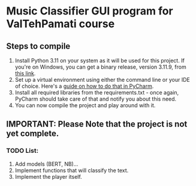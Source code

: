 # Music Classifier GUI program for ValTehPamati course

## Steps to compile
1. Install Python 3.11 on your system as it will be used for this project. If you're on Windows, you can get a binary release, version 3.11.9, from [this link](https://www.python.org/downloads/windows/).
2. Set up a virtual environment using either the command line or your IDE of choice. Here's a [guide on how to do that in PyCharm](https://www.jetbrains.com/help/pycharm/creating-virtual-environment.html#python_create_virtual_env).
3. Install all required libraries from the requirements.txt - once again, PyCharm should take care of that and notify you about this need.
4. You can now compile the project and play around with it.

## IMPORTANT: Please Note that the project is not yet complete.
### TODO List:
1. Add models (BERT, NB)...
2. Implement functions that will classify the text.
3. Implement the player itself.